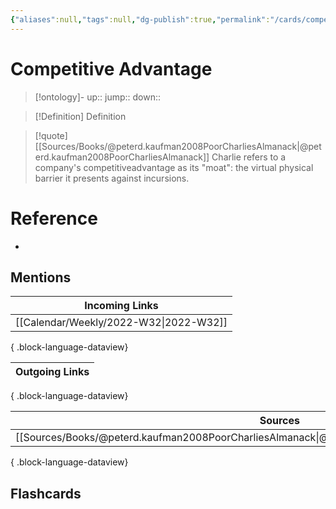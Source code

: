 ```yaml
---
{"aliases":null,"tags":null,"dg-publish":true,"permalink":"/cards/competitive-advantage/","dgPassFrontmatter":true}
---
```


# Competitive Advantage

> [!ontology]-
> up:: 
> jump:: 
> down:: 

> [!Definition] Definition

> [!quote] [[Sources/Books/@peterd.kaufman2008PoorCharliesAlmanack\|@peterd.kaufman2008PoorCharliesAlmanack]]
> Charlie refers to a company's competitiveadvantage as its "moat": the virtual physical barrier it presents against incursions.

# Reference

- 

## Mentions

| Incoming Links                            |
| ----------------------------------------- |
| [[Calendar/Weekly/2022-W32\|2022-W32]] |

{ .block-language-dataview}

| Outgoing Links |
| -------------- |

{ .block-language-dataview}

| Sources                                                                                               |
| ----------------------------------------------------------------------------------------------------- |
| [[Sources/Books/@peterd.kaufman2008PoorCharliesAlmanack\|@peterd.kaufman2008PoorCharliesAlmanack]] |

{ .block-language-dataview}

## Flashcards